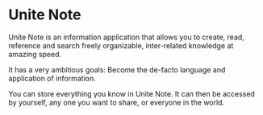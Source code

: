 # Unite Note

Unite Note is an information application that allows you to create, read, reference and search freely organizable, inter-related knowledge at amazing speed.

It has a very ambitious goals: Become the de-facto language and application of information.

You can store everything you know in Unite Note. It can then be accessed by yourself, any one you want to share, or everyone in the world.

